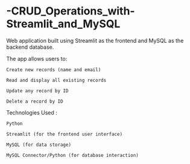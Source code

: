# -CRUD_Operations_with-Streamlit_and_MySQL
Web application built using Streamlit as the frontend and MySQL as the backend database.

The app allows users to:

	Create new records (name and email)

	Read and display all existing records

	Update any record by ID

	Delete a record by ID


Technologies Used : 

	Python 

	Streamlit (for the frontend user interface)

	MySQL (for data storage)

	MySQL Connector/Python (for database interaction)
